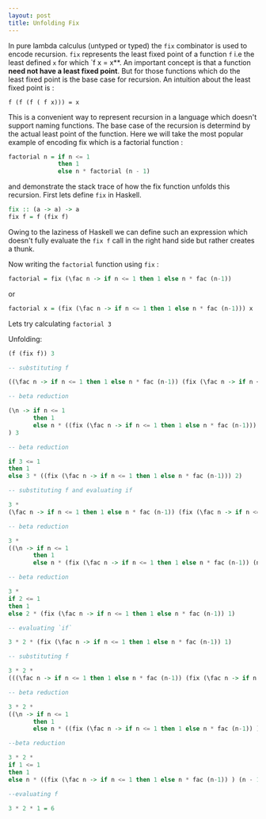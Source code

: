 ```yaml
---
layout: post
title: Unfolding Fix
---
```


In pure lambda calculus (untyped or typed) the `fix` combinator is used to encode recursion. `fix` represents the least fixed point of a function `f` i.e the least defined `x` for which `f x = x**. An important concept is that a function **need not have a least fixed point**. But for those functions which do the least fixed point is the base case for recursion. An intuition about the least fixed point is :

```
f (f (f ( f x))) = x
```

This is a convenient way to represent recursion in a language which doesn't support naming functions. The base case of the recursion is determind by the actual least point of the function. Here we will take the most popular example of encoding fix which is a factorial function :

```haskell
factorial n = if n <= 1 
              then 1
              else n * factorial (n - 1)
```

and demonstrate the stack trace of how the fix function unfolds this recursion. First lets define `fix` in Haskell.

```haskell
fix :: (a -> a) -> a
fix f = f (fix f)
```

Owing to the laziness of Haskell we can define such an expression which doesn't fully evaluate the `fix f` call in the right hand side but rather creates a thunk.

Now writing the `factorial` function using `fix` :

```haskell
factorial = fix (\fac n -> if n <= 1 then 1 else n * fac (n-1))
```

or

```haskell
factorial x = (fix (\fac n -> if n <= 1 then 1 else n * fac (n-1))) x
```

Lets try calculating `factorial 3`

Unfolding:

```haskell
(f (fix f)) 3

-- substituting f

((\fac n -> if n <= 1 then 1 else n * fac (n-1)) (fix (\fac n -> if n <= 1 then 1 else n * fac (n-1)))) 3

-- beta reduction

(\n -> if n <= 1
       then 1
       else n * ((fix (\fac n -> if n <= 1 then 1 else n * fac (n-1))) (n - 1))
) 3

-- beta reduction

if 3 <= 1
then 1
else 3 * ((fix (\fac n -> if n <= 1 then 1 else n * fac (n-1))) 2)

-- substituting f and evaluating if

3 * 
(\fac n -> if n <= 1 then 1 else n * fac (n-1)) (fix (\fac n -> if n <= 1 then 1 else n * fac (n-1))) 2

-- beta reduction

3 *
((\n -> if n <= 1
       then 1
       else n * (fix (\fac n -> if n <= 1 then 1 else n * fac (n-1)) (n - 1))) 2)

-- beta reduction

3 *
if 2 <= 1
then 1
else 2 * (fix (\fac n -> if n <= 1 then 1 else n * fac (n-1)) 1)

-- evaluating `if`

3 * 2 * (fix (\fac n -> if n <= 1 then 1 else n * fac (n-1)) 1)

-- substituting f

3 * 2 *
(((\fac n -> if n <= 1 then 1 else n * fac (n-1)) (fix (\fac n -> if n <= 1 then 1 else n * fac (n-1)) )) 1)

-- beta reduction

3 * 2 *
((\n -> if n <= 1
       then 1
       else n * ((fix (\fac n -> if n <= 1 then 1 else n * fac (n-1)) ) (n - 1))) 1)

--beta reduction

3 * 2 * 
if 1 <= 1
then 1
else n * ((fix (\fac n -> if n <= 1 then 1 else n * fac (n-1)) ) (n - 1)))

--evaluating f

3 * 2 * 1 = 6
```
